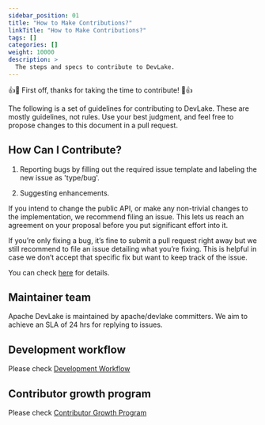 ```yaml
---
sidebar_position: 01
title: "How to Make Contributions?"
linkTitle: "How to Make Contributions?"
tags: []
categories: []
weight: 10000
description: >
  The steps and specs to contribute to DevLake.
---
```


👍🎉 First off, thanks for taking the time to contribute! 🎉👍

The following is a set of guidelines for contributing to DevLake. These are mostly guidelines, not rules. Use your best judgment, and feel free to propose changes to this document in a pull request.


## How Can I Contribute?

1. Reporting bugs by filling out the required issue template and labeling the new issue as 'type/bug'.

2. Suggesting enhancements.

If you intend to change the public API, or make any non-trivial changes to the implementation, we recommend filing an issue. This lets us reach an agreement on your proposal before you put significant effort into it.

If you’re only fixing a bug, it’s fine to submit a pull request right away but we still recommend to file an issue detailing what you’re fixing. This is helpful in case we don’t accept that specific fix but want to keep track of the issue.

You can check [here](make-contribution/fix-or-create-issues.md) for details.

## Maintainer team 

Apache DevLake is maintained by apache/devlake committers. We aim to achieve an SLA of 24 hrs for replying to issues.

## Development workflow

Please check [Development Workflow](make-contribution/development-workflow.md)

## Contributor growth program

Please check [Contributor Growth Program](make-contribution/contributor-growth-program.md)
